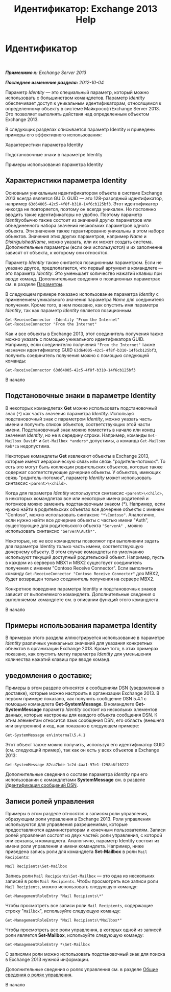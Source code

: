 ﻿---
title: 'Идентификатор: Exchange 2013 Help'
TOCTitle: Идентификатор
ms:assetid: e90fae91-37e7-4fdc-9170-44f0dc965c66
ms:mtpsurl: https://technet.microsoft.com/ru-ru/library/Bb125042(v=EXCHG.150)
ms:contentKeyID: 50489359
ms.date: 05/22/2018
mtps_version: v=EXCHG.150
ms.translationtype: MT
---

# Идентификатор

 

_**Применимо к:** Exchange Server 2013_

_**Последнее изменение раздела:** 2012-10-04_

Параметр *Identity* — это специальный параметр, который можно использовать с большинством командлетов. Параметр *Identity* обеспечивает доступ к уникальным идентификаторам, относящимся к определенному объекту в системе МайкрософтExchange Server 2013. Это позволяет выполнять действия над определенным объектом Exchange 2013.

В следующих разделах описывается параметр Identity и приведены примеры его эффективного использования:

Характеристики параметра Identity

Подстановочные знаки в параметре Identity

Примеры использования параметра Identity

## Характеристики параметра Identity

Основным уникальным идентификатором объекта в системе Exchange 2013 всегда является GUID. GUID — это 128-разрядный идентификатор, например `63d64005-42c5-4f8f-b310-14f6cb125bf3`. Этот идентификатор никогда не повторяется, поэтому он всегда уникален. Но постоянно вводить такие идентификаторы не удобно. Поэтому параметр *Identity*обычно также состоит из значений других параметров или объединенного набора значений нескольких параметров одного объекта. Эти значения также гарантированно уникальны в этом наборе объектов. Значения этих других параметров, например *Name* и *DistriguishedName*, можно указать, или их может создать система. Дополнительные параметры (если они используются) и их заполнение зависят от объекта, к которому они относятся.

Параметр *Identity* также считается позиционным параметром. Если не указано другое, предполагается, что первый аргумент в командлете — это параметр *Identity*. Это уменьшает количество нажатий клавиш при вводе команд. Дополнительные сведения о позиционных параметрах см. в разделе [Параметры](https://technet.microsoft.com/ru-ru/library/bb124388\(v=exchg.150\)).

В следующем примере показано использование параметра *Identity* с применением уникального значения параметра *Name* для соединителя получения. Кроме того, в нем показано, как опустить имя параметра *Identity*, так как параметр *Identity* является позиционным.

    Get-ReceiveConnector -Identity "From the Internet"
    Get-ReceiveConnector "From the Internet"

Как и все объекты в Exchange 2013, этот соединитель получения также можно указать с помощью уникального идентификатора GUID. Например, если соединителю получения `"From the Internet"` также назначен идентификатор GUID `63d64005-42c5-4f8f-b310-14f6cb125bf3`, получить соединитель получения можно с помощью следующей команды:

    Get-ReceiveConnector 63d64005-42c5-4f8f-b310-14f6cb125bf3

В начало

## Подстановочные знаки в параметре Identity

В некоторых командлетах **Get** можно использовать подстановочный знак (`*`) как часть значения параметра *Identity*. Используя подстановочный знак с параметром *Identity*, можно указать часть имени и получить список объектов, соответствующих этой части имени. Подстановочный знак можно поместить в начало или конец значения *Identity*, но не в середину строки. Например, команды `Get-Mailbox David*` и `Get-Mailbox *anders*` допустимы, а команда `Get-Mailbox Reb*ca` недопустима.

Некоторые командлеты **Get** извлекают объекты в Exchange 2013, которые имеют иерархическую связь или связь "родитель-потомок". То есть это могут быть коллекции родительских объектов, которые также содержат соответствующие дочерние объекты. У объектов, имеющих связь "родитель-потомок", параметр *Identity* может использовать синтаксис `<parent>\<child>`.

Когда для параметра *Identity* используется синтаксис `<parent>\<child>`, в некоторых командлетах все или некоторые имена родителей и потомков можно заменить подстановочным знаком (\*). Например, если нужно найти в родительских объектах все дочерние объекты с именем "Contoso", можно использовать синтаксис `"*\Contoso"`. Аналогично, если нужно найти все дочерние объекты с частью имени "Auth", существующие для родительского объекта `"ServerA" `, можно использовать синтаксис `"ServerA\Auth*"`.

Некоторые, но не все командлеты позволяют при выполнении задать для параметра Identity только часть имени, соответствующую дочернему объекту. В этом случае командлеты по умолчанию используют текущий доступный родительский объект. Например, пусть в каждом из серверов MBX1 и MBX2 существует соединитель получения с именем "Contoso Receive Connector". Если выполнить команду `Get-ReceiveConnector "Contoso Receive Connector"` для MBX2, будет возвращен только соединитель получения на сервере MBX2.

Конкретное поведение параметра Identity и подстановочных знаков зависит от выполняемого командлета. Дополнительные сведения о выполняемом командлете см. в описании функций этого командлета.

В начало

## Примеры использования параметра Identity

В примерах этого раздела иллюстрируется использование в параметре *Identity* различных уникальных значений для указания конкретных объектов в организации Exchange 2013. Кроме того, в этих примерах показано, как опустить метку параметра *Identity* для уменьшения количества нажатий клавиш при вводе команд.

## уведомления о доставке;

Примеры в этом разделе относятся к сообщениям DSN (уведомления о доставке), которые можно настроить в организации Exchange 2013. В первом примере показано, как получить сообщение DSN 5.4.1 с помощью командлета **Get-SystemMessage**. В командлете **Get-SystemMessage** параметр *Identity* состоит из нескольких элементов данных, которые настроены для каждого объекта сообщения DSN. К этим элементам относится язык сообщения DSN, его область (внешняя или внутренняя) и код, как показано в следующем примере:

    Get-SystemMessage en\internal\5.4.1

Этот объект также можно получить, используя его идентификатор GUID (см. следующий пример), так как он есть у всех объектов в Exchange 2013:

    Get-SystemMessage 82ca7bde-1c2d-4aa1-97e1-f298a6f10222

Дополнительные сведения о составе параметра *Identity* при его использовании с командлетами **SystemMessage** см. в разделе [Идентификация сообщений DSN](dsn-message-identity-exchange-2013-help.md).

## Записи ролей управления

Примеры в этом разделе относятся к записям роли управления, образующим роли управления в Exchange 2013. Роли управления используются для управления разрешениями, которые предоставляются администраторам и конечным пользователям. Записи ролей управления состоят из двух частей: роли управления, с которой они связаны, и командлета. Аналогично, параметр Identity состоит из имени роли управления и имени командлета. Например, ниже приведена запись роли для командлета **Set-Mailbox** в роли `Mail Recipients`:

    Mail Recipients\Set-Mailbox

Запись роли `Mail Recipients\Set-Mailbox` — это одна из нескольких записей в роли `Mail Recipients`. Чтобы просмотреть все записи роли `Mail Recipients`, можно использовать следующую команду:

    Get-ManagementRoleEntry "Mail Recipients\*"

Чтобы просмотреть все записи роли `Mail Recipients`, содержащие строку "`Mailbox`", используйте следующую команду:

    Get-ManagementRoleEntry "Mail Recipients\*Mailbox*"

Чтобы просмотреть все роли управления, в которых одной из записей роли является **Set-Mailbox**, используйте следующую команду:

    Get-ManagementRoleEntry *\Set-Mailbox

С записями роли можно использовать подстановочный знак для поиска в Exchange 2013 нужной информации.

Дополнительные сведения о ролях управления см. в разделе [Общие сведения о ролях управления](understanding-management-roles-exchange-2013-help.md).

В начало

